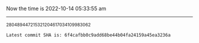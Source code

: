 Now the time is 2022-10-14 05:33:55 am

---

<small>280489447215321204617034109983062</small>

```txt
Latest commit SHA is: 6f4cafbb0c9add68be44b04fa24159a45ea3236a
```
